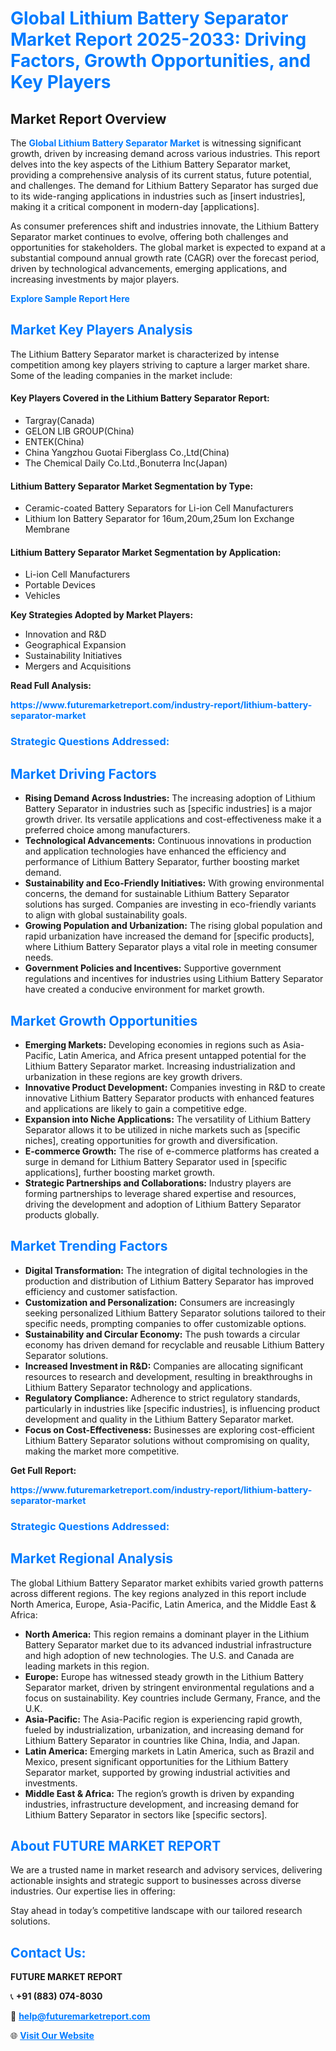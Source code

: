 <h1 style="color: #007BFF;">Global Lithium Battery Separator Market Report 2025-2033: Driving Factors, Growth Opportunities, and Key Players</h1>

<section id="overview">
<h2>Market Report Overview</h2>
<p>The <a href="https://www.futuremarketreport.com/industry-report/lithium-battery-separator-market" style="color: #007BFF; text-decoration: none;"><strong>Global Lithium Battery Separator Market</strong></a> is witnessing significant growth, driven by increasing demand across various industries. This report delves into the key aspects of the Lithium Battery Separator market, providing a comprehensive analysis of its current status, future potential, and challenges. The demand for Lithium Battery Separator has surged due to its wide-ranging applications in industries such as [insert industries], making it a critical component in modern-day [applications].</p>
<p>As consumer preferences shift and industries innovate, the Lithium Battery Separator market continues to evolve, offering both challenges and opportunities for stakeholders. The global market is expected to expand at a substantial compound annual growth rate (CAGR) over the forecast period, driven by technological advancements, emerging applications, and increasing investments by major players.</p>
</section>

<section id="overview">
<p><a href="https://www.futuremarketreport.com/request-sample/reportId=81343" style="color: #007BFF; text-decoration: none;"><strong>Explore Sample Report Here</strong></a></p>
</section>

<section id="key-players">
<h2 style="color: #007BFF;">Market Key Players Analysis</h2>
<p>The Lithium Battery Separator market is characterized by intense competition among key players striving to capture a larger market share. Some of the leading companies in the market include:</p>
<h4>Key Players Covered in the Lithium Battery Separator Report:</h4>
<ul><li>Targray(Canada)</li><li>GELON LIB GROUP(China)</li><li>ENTEK(China)</li><li>China Yangzhou Guotai Fiberglass Co.,Ltd(China)</li><li>The Chemical Daily Co.Ltd.,Bonuterra Inc(Japan)</li></ul>
<h4>Lithium Battery Separator Market Segmentation by Type:</h4>
<ul><li>Ceramic-coated Battery Separators for Li-ion Cell Manufacturers</li><li>Lithium Ion Battery Separator for 16um,20um,25um Ion Exchange Membrane</li></ul>

<h4>Lithium Battery Separator Market Segmentation by Application:</h4>
<ul><li>Li-ion Cell Manufacturers</li><li>Portable Devices</li><li>Vehicles</li></ul>
<p><strong>Key Strategies Adopted by Market Players:</strong></p>
<ul>
<li>Innovation and R&D</li>
<li>Geographical Expansion</li>
<li>Sustainability Initiatives</li>
<li>Mergers and Acquisitions</li>
</ul>
</section>

<section>
<p><strong>Read Full Analysis: </strong></p><a href="https://www.futuremarketreport.com/industry-report/lithium-battery-separator-market" style="color: #007BFF; text-decoration: none;"><strong>https://www.futuremarketreport.com/industry-report/lithium-battery-separator-market</strong></a>
<h3 style="color: #007BFF;">Strategic Questions Addressed:</h3>
</section>

<section id="driving-factors">
<h2 style="color: #007BFF;">Market Driving Factors</h2>
<ul>
<li><strong>Rising Demand Across Industries:</strong> The increasing adoption of Lithium Battery Separator in industries such as [specific industries] is a major growth driver. Its versatile applications and cost-effectiveness make it a preferred choice among manufacturers.</li>
<li><strong>Technological Advancements:</strong> Continuous innovations in production and application technologies have enhanced the efficiency and performance of Lithium Battery Separator, further boosting market demand.</li>
<li><strong>Sustainability and Eco-Friendly Initiatives:</strong> With growing environmental concerns, the demand for sustainable Lithium Battery Separator solutions has surged. Companies are investing in eco-friendly variants to align with global sustainability goals.</li>
<li><strong>Growing Population and Urbanization:</strong> The rising global population and rapid urbanization have increased the demand for [specific products], where Lithium Battery Separator plays a vital role in meeting consumer needs.</li>
<li><strong>Government Policies and Incentives:</strong> Supportive government regulations and incentives for industries using Lithium Battery Separator have created a conducive environment for market growth.</li>
</ul>
</section>

<section id="growth-opportunities">
<h2 style="color: #007BFF;">Market Growth Opportunities</h2>
<ul>
<li><strong>Emerging Markets:</strong> Developing economies in regions such as Asia-Pacific, Latin America, and Africa present untapped potential for the Lithium Battery Separator market. Increasing industrialization and urbanization in these regions are key growth drivers.</li>
<li><strong>Innovative Product Development:</strong> Companies investing in R&D to create innovative Lithium Battery Separator products with enhanced features and applications are likely to gain a competitive edge.</li>
<li><strong>Expansion into Niche Applications:</strong> The versatility of Lithium Battery Separator allows it to be utilized in niche markets such as [specific niches], creating opportunities for growth and diversification.</li>
<li><strong>E-commerce Growth:</strong> The rise of e-commerce platforms has created a surge in demand for Lithium Battery Separator used in [specific applications], further boosting market growth.</li>
<li><strong>Strategic Partnerships and Collaborations:</strong> Industry players are forming partnerships to leverage shared expertise and resources, driving the development and adoption of Lithium Battery Separator products globally.</li>
</ul>
</section>

<section id="trending-factors">
<h2 style="color: #007BFF;">Market Trending Factors</h2>
<ul>
<li><strong>Digital Transformation:</strong> The integration of digital technologies in the production and distribution of Lithium Battery Separator has improved efficiency and customer satisfaction.</li>
<li><strong>Customization and Personalization:</strong> Consumers are increasingly seeking personalized Lithium Battery Separator solutions tailored to their specific needs, prompting companies to offer customizable options.</li>
<li><strong>Sustainability and Circular Economy:</strong> The push towards a circular economy has driven demand for recyclable and reusable Lithium Battery Separator solutions.</li>
<li><strong>Increased Investment in R&D:</strong> Companies are allocating significant resources to research and development, resulting in breakthroughs in Lithium Battery Separator technology and applications.</li>
<li><strong>Regulatory Compliance:</strong> Adherence to strict regulatory standards, particularly in industries like [specific industries], is influencing product development and quality in the Lithium Battery Separator market.</li>
<li><strong>Focus on Cost-Effectiveness:</strong> Businesses are exploring cost-efficient Lithium Battery Separator solutions without compromising on quality, making the market more competitive.</li>
</ul>
</section>

<section>
<p><strong>Get Full Report: </strong></p><a href="https://www.futuremarketreport.com/industry-report/lithium-battery-separator-market" style="color: #007BFF; text-decoration: none;"><strong>https://www.futuremarketreport.com/industry-report/lithium-battery-separator-market</strong></a>
<h3 style="color: #007BFF;">Strategic Questions Addressed:</h3>
</section>


<section id="regional-analysis">
<h2 style="color: #007BFF;">Market Regional Analysis</h2>
<p>The global Lithium Battery Separator market exhibits varied growth patterns across different regions. The key regions analyzed in this report include North America, Europe, Asia-Pacific, Latin America, and the Middle East & Africa:</p>
<ul>
<li><strong>North America:</strong> This region remains a dominant player in the Lithium Battery Separator market due to its advanced industrial infrastructure and high adoption of new technologies. The U.S. and Canada are leading markets in this region.</li>
<li><strong>Europe:</strong> Europe has witnessed steady growth in the Lithium Battery Separator market, driven by stringent environmental regulations and a focus on sustainability. Key countries include Germany, France, and the U.K.</li>
<li><strong>Asia-Pacific:</strong> The Asia-Pacific region is experiencing rapid growth, fueled by industrialization, urbanization, and increasing demand for Lithium Battery Separator in countries like China, India, and Japan.</li>
<li><strong>Latin America:</strong> Emerging markets in Latin America, such as Brazil and Mexico, present significant opportunities for the Lithium Battery Separator market, supported by growing industrial activities and investments.</li>
<li><strong>Middle East & Africa:</strong> The region’s growth is driven by expanding industries, infrastructure development, and increasing demand for Lithium Battery Separator in sectors like [specific sectors].</li>
</ul>
</section>

<footer>
<h2 style="color: #007BFF;">About FUTURE MARKET REPORT</h2>
<p>We are a trusted name in market research and advisory services, delivering actionable insights and strategic support to businesses across diverse industries. Our expertise lies in offering:</p>

<p>Stay ahead in today’s competitive landscape with our tailored research solutions.</p>

<h2 style="color: #007BFF;">Contact Us:</h2>
<p><strong>FUTURE MARKET REPORT</strong></p>
<p>📞 <strong>+91 (883) 074-8030</strong></p>
<p>📧 <strong><a href="mailto:help@futuremarketreport.com" style="color: #007BFF;">help@futuremarketreport.com</a></strong></p>
<p>🌐 <strong><a href="https://www.futuremarketreport.com/" style="color: #007BFF;">Visit Our Website</a></strong></p>
</footer>